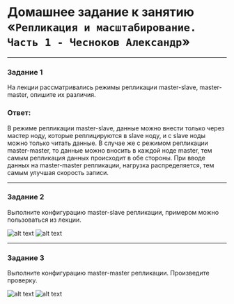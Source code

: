 # Домашнее задание к занятию «`Репликация и масштабирование. Часть 1 - Чесноков Александр`»

---

### Задание 1

На лекции рассматривались режимы репликации master-slave, master-master, опишите их различия.

### Ответ:

В режиме репликации master-slave, данные можно внести только через мастер ноду, которые реплицируются в slave ноду, и с slave ноды можно только читать данные.
В случае же с режимом репликации master-master, то данные можно вносить в каждой ноде master, тем самым репликация данных происходит в обе стороны.
При вводе данных на master-master репликации, нагрузка распределяется, тем самым улучшая скорость записи. 

---

### Задание 2

Выполните конфигурацию master-slave репликации, примером можно пользоваться из лекции.

![alt text](https://github.com/requeiem/sys-pattern-homework-git-8.03-hw/blob/main/img/REPLIC.jpg)
![alt text](https://github.com/requeiem/sys-pattern-homework-git-8.03-hw/blob/main/img/REPLIC1.jpg)

---

### Задание 3 

Выполните конфигурацию master-master репликации. Произведите проверку.

![alt text](https://github.com/requeiem/sys-pattern-homework-git-8.03-hw/blob/main/img/REPLICA2.jpg)
![alt text](https://github.com/requeiem/sys-pattern-homework-git-8.03-hw/blob/main/img/REPLICA3.jpg)
